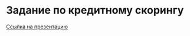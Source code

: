 # Задание по кредитному скорингу
[Ссылка на презентацию](https://docs.google.com/presentation/d/1_bDAtTeu9eetR_yv-Hev1060xILNRwtp3KejIz_PBAs/edit#slide=id.p)
